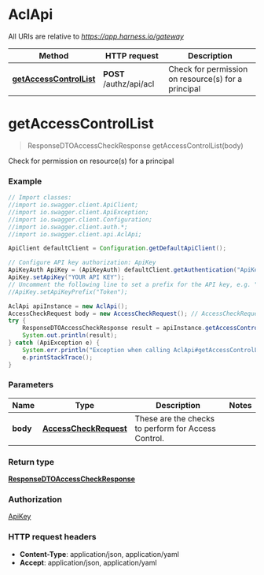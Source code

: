 # AclApi

All URIs are relative to *https://app.harness.io/gateway*

Method | HTTP request | Description
------------- | ------------- | -------------
[**getAccessControlList**](AclApi.md#getAccessControlList) | **POST** /authz/api/acl | Check for permission on resource(s) for a principal

<a name="getAccessControlList"></a>
# **getAccessControlList**
> ResponseDTOAccessCheckResponse getAccessControlList(body)

Check for permission on resource(s) for a principal

### Example
```java
// Import classes:
//import io.swagger.client.ApiClient;
//import io.swagger.client.ApiException;
//import io.swagger.client.Configuration;
//import io.swagger.client.auth.*;
//import io.swagger.client.api.AclApi;

ApiClient defaultClient = Configuration.getDefaultApiClient();

// Configure API key authorization: ApiKey
ApiKeyAuth ApiKey = (ApiKeyAuth) defaultClient.getAuthentication("ApiKey");
ApiKey.setApiKey("YOUR API KEY");
// Uncomment the following line to set a prefix for the API key, e.g. "Token" (defaults to null)
//ApiKey.setApiKeyPrefix("Token");

AclApi apiInstance = new AclApi();
AccessCheckRequest body = new AccessCheckRequest(); // AccessCheckRequest | These are the checks to perform for Access Control.
try {
    ResponseDTOAccessCheckResponse result = apiInstance.getAccessControlList(body);
    System.out.println(result);
} catch (ApiException e) {
    System.err.println("Exception when calling AclApi#getAccessControlList");
    e.printStackTrace();
}
```

### Parameters

Name | Type | Description  | Notes
------------- | ------------- | ------------- | -------------
 **body** | [**AccessCheckRequest**](AccessCheckRequest.md)| These are the checks to perform for Access Control. |

### Return type

[**ResponseDTOAccessCheckResponse**](ResponseDTOAccessCheckResponse.md)

### Authorization

[ApiKey](../README.md#ApiKey)

### HTTP request headers

 - **Content-Type**: application/json, application/yaml
 - **Accept**: application/json, application/yaml

